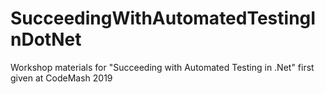 # SucceedingWithAutomatedTestingInDotNet
Workshop materials for "Succeeding with Automated Testing in .Net" first given at CodeMash 2019
